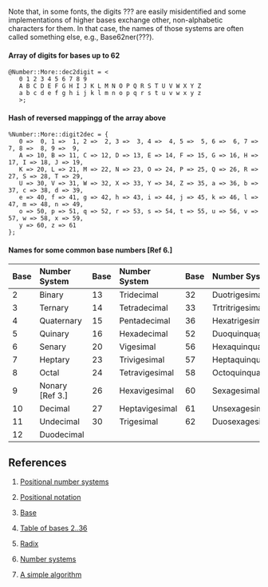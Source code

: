 
Note that, in some fonts, the digits ??? are easily misidentified and
some implementations of higher bases exchange other, non-alphabetic
characters for them.  In that case, the names of those systems
are often called something else, e.g., Base62ner(???).

#### Array of digits for bases up to 62

    @Number::More::dec2digit = <
       0 1 2 3 4 5 6 7 8 9
       A B C D E F G H I J K L M N O P Q R S T U V W X Y Z
       a b c d e f g h i j k l m n o p q r s t u v w x y z
       >;

#### Hash of reversed mappingg of the array above

    %Number::More::digit2dec = {
       0 =>  0, 1 =>  1, 2 =>  2, 3 =>  3, 4 =>  4, 5 =>  5, 6 =>  6, 7 =>  7, 8 =>  8, 9 =>  9,
       A => 10, B => 11, C => 12, D => 13, E => 14, F => 15, G => 16, H => 17, I => 18, J => 19,
       K => 20, L => 21, M => 22, N => 23, O => 24, P => 25, Q => 26, R => 27, S => 28, T => 29,
       U => 30, V => 31, W => 32, X => 33, Y => 34, Z => 35, a => 36, b => 37, c => 38, d => 39,
       e => 40, f => 41, g => 42, h => 43, i => 44, j => 45, k => 46, l => 47, m => 48, n => 49,
       o => 50, p => 51, q => 52, r => 53, s => 54, t => 55, u => 56, v => 57, w => 58, x => 59,
       y => 60, z => 61
    };

#### Names for some common base numbers [Ref 6.]

| Base | Number System | Base | Number System | Base | Number System |
| :---  | :--- | :--- | :--- | :--- | :--- |
| 2  | Binary          | 13 | Tridecimal     | 32 | Duotrigesimal       |
| 3  | Ternary         | 14 | Tetradecimal   | 33 | Trtritrigesimal     |
| 4  | Quaternary      | 15 | Pentadecimal   | 36 | Hexatrigesimal      |
| 5  | Quinary         | 16 | Hexadecimal    | 52 | Duoquinquagesimal   |
| 6  | Senary          | 20 | Vigesimal      | 56 | Hexaquinquagesimal  |
| 7  | Heptary         | 23 | Trivigesimal   | 57 | Heptaquinquagesimal |
| 8  | Octal           | 24 | Tetravigesimal | 58 | Octoquinquagesimal  |
| 9  | Nonary [Ref 3.] | 26 | Hexavigesimal  | 60 | Sexagesimal         |
| 10 | Decimal         | 27 | Heptavigesimal | 61 | Unsexagesimal       |
| 11 | Undecimal       | 30 | Trigesimal     | 62 | Duosexagesimal      |
| 12 | Duodecimal      |    |                |    |                     |

## References

1. [Positional number systems](https://en.wikipedia.org/wiki/Numeral_system#Positional_systems_in_detail)

2. [Positional notation](https://en.wikipedia.org/wiki/Positional_notation#Base_conversion)

3. [Base](http://mathworld.wolfram.com/Base.html)

4. [Table of bases 2..36](https://en.wikipedia.org/wiki/Table_of_bases)

5. [Radix](https://en.wikipedia.org/wiki/Radix)

6. [Number systems](https://en.wikipedia.org/wiki/List_of_numeral_systems)

7. [A simple algorithm](http://mathforum.org/library/drmath/view/57074.html)
